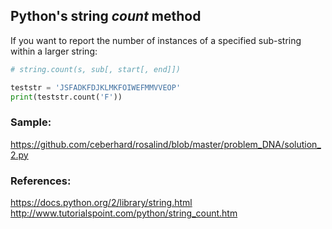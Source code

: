 ## Python's string *count* method

If you want to report the number of instances of a specified sub-string within a larger string:
``` python
# string.count(s, sub[, start[, end]])

teststr = 'JSFADKFDJKLMKFOIWEFMMVVEOP'
print(teststr.count('F'))
```

### Sample:
https://github.com/ceberhard/rosalind/blob/master/problem_DNA/solution_2.py

### References:
https://docs.python.org/2/library/string.html
http://www.tutorialspoint.com/python/string_count.htm
